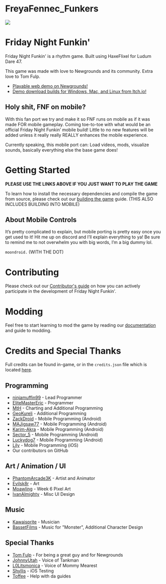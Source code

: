 # FreyaFennec_Funkers

![](https://media.discordapp.net/attachments/1263192822282981422/1263595615678627860/Untitled705_20240718163734.png?ex=6706e99f&is=6705981f&hm=72c026ab5d6d26cfd4394a90829f44f1368c89122e9e9449f6b4ca92e3eb3373&=&quality=lossless)


# Friday Night Funkin'

Friday Night Funkin' is a rhythm game. Built using HaxeFlixel for Ludum Dare 47.

This game was made with love to Newgrounds and its community. Extra love to Tom Fulp.

* [Playable web demo on Newgrounds!](https://www.newgrounds.com/portal/view/770371)
* [Demo download builds for Windows, Mac, and Linux from Itch.io!](https://ninja-muffin24.itch.io/funkin)

## Holy shit, FNF on mobile?

With this fan port we try and make it so FNF runs on mobile as if it was made FOR mobile gameplay. Coming toe-to-toe with what would be an official Friday Night Funkin’ mobile build! Little to no new features will be added unless it really really REALLY enhances the mobile experience.

Currently speaking, this mobile port can: Load videos, mods, visualize sounds, basically everything else the base game does!

# Getting Started

**PLEASE USE THE LINKS ABOVE IF YOU JUST WANT TO PLAY THE GAME**

To learn how to install the necessary dependencies and compile the game from source, please check out our [building the game](/docs/COMPILING.md) guide. (THIS ALSO INCLUDES BUILDING INTO MOBILE)

## About Mobile Controls

It’s pretty complicated to explain, but mobile porting is pretty easy once you get used to it! Hit me up on discord and I’ll explain everything to ya! Be sure to remind me to not overwhelm you with big words, I’m a big dummy lol.

`moondroid.` (WITH THE DOT)

# Contributing

Please check out our [Contributor's guide](/docs/CONTRIBUTING.md) on how you can actively participate in the development of Friday Night Funkin'.

# Modding

Feel free to start learning to mod the game by reading our [documentation](https://funkincrew.github.io/funkin-modding-docs/) and guide to modding.

# Credits and Special Thanks

Full credits can be found in-game, or in the `credits.json` file which is located [here](https://github.com/FunkinCrew/funkin.assets/blob/main/exclude/data/credits.json).

## Programming

* [ninjamuffin99](https://twitter.com/ninja_muffin99) - Lead Programmer
* [EliteMasterEric](https://twitter.com/EliteMasterEric) - Programmer
* [MtH](https://twitter.com/emmnyaa) - Charting and Additional Programming
* [GeoKureli](https://twitter.com/Geokureli/) - Additional Programming
* [ZackDroid](https://x.com/ZackDroidCoder) - Mobile Programming (Android)
* [MAJigsaw77](https://github.com/MAJigsaw77) - Mobile Programming (Android)
* [Karim-Akra](https://x.com/KarimAkra_0) - Mobile Programming (Android)
* [Sector_5](https://github.com/sector-a) - Mobile Programming (Android)
* [Luckydog7](https://github.com/luckydog7) - Mobile Programming (Android)
* [Lily](https://github.com/mcagabe19) - Mobile Programming (iOS)
* Our contributors on GitHub

## Art / Animation / UI

* [PhantomArcade3K](https://twitter.com/phantomarcade3k) - Artist and Animator
* [Evilsk8r](https://twitter.com/evilsk8r) - Art
* [Moawling](https://twitter.com/moawko) - Week 6 Pixel Art
* [IvanAlmighty](https://twitter.com/IvanA1mighty) - Misc UI Design

## Music

* [Kawaisprite](https://twitter.com/kawaisprite) - Musician
* [BassetFilms](https://twitter.com/Bassetfilms) - Music for "Monster", Additional Character Design

## Special Thanks

* [Tom Fulp](https://twitter.com/tomfulp) - For being a great guy and for Newgrounds
* [JohnnyUtah](https://twitter.com/JohnnyUtahNG/) - Voice of Tankman
* [L0Litsmonica](https://twitter.com/L0Litsmonica) - Voice of Mommy Mearest
* [Shyllis](https://x.com/1shyll) - iOS Testing
* [Toffee](https://x.com/toffee_caramel_) - Help with da guides


